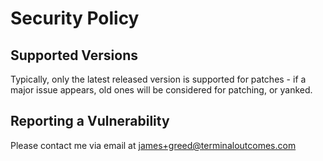 # Security Policy

## Supported Versions

Typically, only the latest released version is supported for patches - if a major issue appears, old ones will be considered for patching, or yanked.

## Reporting a Vulnerability

Please contact me via email at james+greed@terminaloutcomes.com